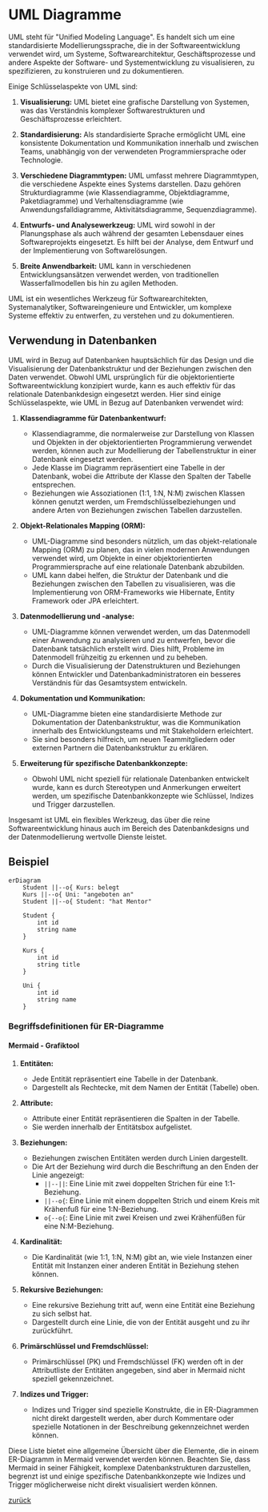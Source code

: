 # UML Diagramme

UML steht für "Unified Modeling Language". Es handelt sich um eine standardisierte Modellierungssprache, die in der
Softwareentwicklung verwendet wird, um Systeme, Softwarearchitektur, Geschäftsprozesse und andere Aspekte der Software-
und Systementwicklung zu visualisieren, zu spezifizieren, zu konstruieren und zu dokumentieren.

Einige Schlüsselaspekte von UML sind:

1. **Visualisierung:** UML bietet eine grafische Darstellung von Systemen, was das Verständnis komplexer
   Softwarestrukturen und Geschäftsprozesse erleichtert.

2. **Standardisierung:** Als standardisierte Sprache ermöglicht UML eine konsistente Dokumentation und Kommunikation
   innerhalb und zwischen Teams, unabhängig von der verwendeten Programmiersprache oder Technologie.

3. **Verschiedene Diagrammtypen:** UML umfasst mehrere Diagrammtypen, die verschiedene Aspekte eines Systems darstellen.
   Dazu gehören Strukturdiagramme (wie Klassendiagramme, Objektdiagramme, Paketdiagramme) und Verhaltensdiagramme (wie
   Anwendungsfalldiagramme, Aktivitätsdiagramme, Sequenzdiagramme).

4. **Entwurfs- und Analysewerkzeug:** UML wird sowohl in der Planungsphase als auch während der gesamten Lebensdauer
   eines Softwareprojekts eingesetzt. Es hilft bei der Analyse, dem Entwurf und der Implementierung von
   Softwarelösungen.

5. **Breite Anwendbarkeit:** UML kann in verschiedenen Entwicklungsansätzen verwendet werden, von traditionellen
   Wasserfallmodellen bis hin zu agilen Methoden.

UML ist ein wesentliches Werkzeug für Softwarearchitekten, Systemanalytiker, Softwareingenieure und Entwickler, um
komplexe Systeme effektiv zu entwerfen, zu verstehen und zu dokumentieren.

## Verwendung in Datenbanken

UML wird in Bezug auf Datenbanken hauptsächlich für das Design und die Visualisierung der
Datenbankstruktur und der Beziehungen zwischen den Daten verwendet. Obwohl UML ursprünglich für die objektorientierte
Softwareentwicklung konzipiert wurde, kann es auch effektiv für das relationale Datenbankdesign eingesetzt werden. Hier
sind einige Schlüsselaspekte, wie UML in Bezug auf Datenbanken verwendet wird:

1. **Klassendiagramme für Datenbankentwurf:**
    - Klassendiagramme, die normalerweise zur Darstellung von Klassen und Objekten in der objektorientierten
      Programmierung verwendet werden, können auch zur Modellierung der Tabellenstruktur in einer Datenbank eingesetzt
      werden.
    - Jede Klasse im Diagramm repräsentiert eine Tabelle in der Datenbank, wobei die Attribute der Klasse den Spalten
      der Tabelle entsprechen.
    - Beziehungen wie Assoziationen (1:1, 1:N, N:M) zwischen Klassen können genutzt werden, um Fremdschlüsselbeziehungen
      und andere Arten von Beziehungen zwischen Tabellen darzustellen.

2. **Objekt-Relationales Mapping (ORM):**
    - UML-Diagramme sind besonders nützlich, um das objekt-relationale Mapping (ORM) zu planen, das in vielen modernen
      Anwendungen verwendet wird, um Objekte in einer objektorientierten Programmiersprache auf eine relationale
      Datenbank abzubilden.
    - UML kann dabei helfen, die Struktur der Datenbank und die Beziehungen zwischen den Tabellen zu visualisieren, was
      die Implementierung von ORM-Frameworks wie Hibernate, Entity Framework oder JPA erleichtert.

3. **Datenmodellierung und -analyse:**
    - UML-Diagramme können verwendet werden, um das Datenmodell einer Anwendung zu analysieren und zu entwerfen, bevor
      die Datenbank tatsächlich erstellt wird. Dies hilft, Probleme im Datenmodell frühzeitig zu erkennen und zu
      beheben.
    - Durch die Visualisierung der Datenstrukturen und Beziehungen können Entwickler und Datenbankadministratoren ein
      besseres Verständnis für das Gesamtsystem entwickeln.

4. **Dokumentation und Kommunikation:**
    - UML-Diagramme bieten eine standardisierte Methode zur Dokumentation der Datenbankstruktur, was die Kommunikation
      innerhalb des Entwicklungsteams und mit Stakeholdern erleichtert.
    - Sie sind besonders hilfreich, um neuen Teammitgliedern oder externen Partnern die Datenbankstruktur zu erklären.

5. **Erweiterung für spezifische Datenbankkonzepte:**
    - Obwohl UML nicht speziell für relationale Datenbanken entwickelt wurde, kann es durch Stereotypen und Anmerkungen
      erweitert werden, um spezifische Datenbankkonzepte wie Schlüssel, Indizes und Trigger darzustellen.

Insgesamt ist UML ein flexibles Werkzeug, das über die reine Softwareentwicklung hinaus auch im Bereich des
Datenbankdesigns und der Datenmodellierung wertvolle Dienste leistet.

## Beispiel

```mermaid
erDiagram
    Student ||--o{ Kurs: belegt
    Kurs ||--o{ Uni: "angeboten an"
    Student ||--o{ Student: "hat Mentor"

    Student {
        int id
        string name
    }

    Kurs {
        int id
        string title
    }

    Uni {
        int id
        string name
    }
```

### Begriffsdefinitionen für ER-Diagramme

#### Mermaid - Grafiktool

1. **Entitäten:**
    - Jede Entität repräsentiert eine Tabelle in der Datenbank.
    - Dargestellt als Rechtecke, mit dem Namen der Entität (Tabelle) oben.

2. **Attribute:**
    - Attribute einer Entität repräsentieren die Spalten in der Tabelle.
    - Sie werden innerhalb der Entitätsbox aufgelistet.

3. **Beziehungen:**
    - Beziehungen zwischen Entitäten werden durch Linien dargestellt.
    - Die Art der Beziehung wird durch die Beschriftung an den Enden der Linie angezeigt:
        - `||--||`: Eine Linie mit zwei doppelten Strichen für eine 1:1-Beziehung.
        - `||--o{`: Eine Linie mit einem doppelten Strich und einem Kreis mit Krähenfuß für eine 1:N-Beziehung.
        - `o{--o{`: Eine Linie mit zwei Kreisen und zwei Krähenfüßen für eine N:M-Beziehung.

4. **Kardinalität:**
    - Die Kardinalität (wie 1:1, 1:N, N:M) gibt an, wie viele Instanzen einer Entität mit Instanzen einer anderen
      Entität in Beziehung stehen können.

5. **Rekursive Beziehungen:**
    - Eine rekursive Beziehung tritt auf, wenn eine Entität eine Beziehung zu sich selbst hat.
    - Dargestellt durch eine Linie, die von der Entität ausgeht und zu ihr zurückführt.

6. **Primärschlüssel und Fremdschlüssel:**
    - Primärschlüssel (PK) und Fremdschlüssel (FK) werden oft in der Attributliste der Entitäten angegeben, sind aber in
      Mermaid nicht speziell gekennzeichnet.

7. **Indizes und Trigger:**
    - Indizes und Trigger sind spezielle Konstrukte, die in ER-Diagrammen nicht direkt dargestellt werden, aber durch
      Kommentare oder spezielle Notationen in der Beschreibung gekennzeichnet werden können.

Diese Liste bietet eine allgemeine Übersicht über die Elemente, die in einem ER-Diagramm in Mermaid verwendet werden
können. Beachten Sie, dass Mermaid in seiner Fähigkeit, komplexe Datenbankstrukturen darzustellen, begrenzt ist und
einige spezifische Datenbankkonzepte wie Indizes und Trigger möglicherweise nicht direkt visualisiert werden können.

[zurück](../datenbanken.md)
